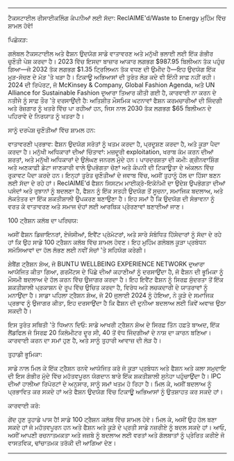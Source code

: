 ---

ਟੈਕਸਟਾਈਲ ਰੀਸਾਈਕਲਿੰਗ ਕੰਪਨੀਆਂ ਲਈ ਸੱਦਾ: ReclAIME'd/Waste to Energy ਮੁਹਿੰਮ ਵਿੱਚ ਸ਼ਾਮਲ ਹੋਵੋ!

ਪਿਛੋਕੜ:

ਗਲੋਬਲ ਟੈਕਸਟਾਈਲ ਅਤੇ ਫੈਸ਼ਨ ਉਦਯੋਗ ਸਾਡੇ ਵਾਤਾਵਰਣ ਅਤੇ ਮਨੁੱਖੀ ਭਲਾਈ ਲਈ ਇੱਕ ਗੰਭੀਰ ਚੁਣੌਤੀ ਪੇਸ਼ ਕਰਦਾ ਹੈ। 2023 ਵਿੱਚ ਇਸਦਾ ਬਾਜ਼ਾਰ ਆਕਾਰ ਲਗਭਗ $987.95 ਬਿਲੀਅਨ ਤੱਕ ਪਹੁੰਚ ਗਿਆ—ਜੋ 2032 ਤੱਕ ਲਗਭਗ $1.35 ਟ੍ਰਿਲਿਅਨ ਤੱਕ ਵਧਣ ਦੀ ਉਮੀਦ ਹੈ—ਇਹ ਉਦਯੋਗ ਇੱਕ ਮੁੜ-ਸੋਚਣ ਦੇ ਮੋੜ 'ਤੇ ਖੜਾ ਹੈ। ਟਿਕਾਊ ਅਭਿਆਸਾਂ ਦੀ ਤੁਰੰਤ ਲੋੜ ਕਦੇ ਵੀ ਇੰਨੀ ਸਾਫ਼ ਨਹੀਂ ਰਹੀ। 2024 ਦੀ ਰਿਪੋਰਟ, ਜੋ McKinsey & Company, Global Fashion Agenda, ਅਤੇ UN Alliance for Sustainable Fashion ਦੁਆਰਾ ਤਿਆਰ ਕੀਤੀ ਗਈ ਹੈ, ਕਾਰਵਾਈ ਨਾ ਕਰਨ ਦੇ ਨਤੀਜੇ ਨੂੰ ਸਾਫ਼ ਤੌਰ 'ਤੇ ਦਰਸਾਉਂਦੀ ਹੈ: ਅਤਿਸ਼ੀਤ ਮੌਸਮਿਕ ਘਟਨਾਵਾਂ ਫੈਸ਼ਨ ਕਰਮਚਾਰੀਆਂ ਦੀ ਜਿੰਦਗੀ ਅਤੇ ਰੋਜ਼ਗਾਰ ਨੂੰ ਖਤਰੇ ਵਿੱਚ ਪਾ ਰਹੀਆਂ ਹਨ, ਜਿਸ ਨਾਲ 2030 ਤੱਕ ਲਗਭਗ $65 ਬਿਲੀਅਨ ਦੇ ਪਹਿਰਾਵੇ ਦੇ ਨਿਰਯਾਤ ਨੂੰ ਖਤਰਾ ਹੈ।

ਸਾਨੂੰ ਦਰਪੇਸ਼ ਚੁਣੌਤੀਆਂ ਵਿੱਚ ਸ਼ਾਮਲ ਹਨ:

ਵਾਤਾਵਰਣੀ ਪ੍ਰਭਾਵ: ਫੈਸ਼ਨ ਉਦਯੋਗ ਸਰੋਤਾਂ ਨੂੰ ਖਤਮ ਕਰਦਾ ਹੈ, ਪ੍ਰਦੂਸ਼ਣ ਕਰਦਾ ਹੈ, ਅਤੇ ਕੂੜਾ ਪੈਦਾ ਕਰਦਾ ਹੈ।
ਮਨੁੱਖੀ ਅਧਿਕਾਰਾਂ ਦੀਆਂ ਚਿੰਤਾਵਾਂ: ਮਜ਼ਦੂਰੀ exploitation, ਖਰਾਬ ਕੰਮ ਕਰਨ ਦੀਆਂ ਸ਼ਰਤਾਂ, ਅਤੇ ਮਨੁੱਖੀ ਅਧਿਕਾਰਾਂ ਦੇ ਉਲੰਘਣ ਜਨਰਲ ਮੁੱਦੇ ਹਨ।
ਪਾਰਦਰਸ਼ਤਾ ਦੀ ਕਮੀ: ਗ੍ਰੀਨਵਾਸ਼ਿੰਗ ਅਤੇ ਅਣਕਾਫ਼ੀ ਡੇਟਾ ਜਾਣਕਾਰੀ ਵਾਲੇ ਉਪਭੋਗਤਾ ਚੋਣਾਂ ਅਤੇ ਕੰਪਨੀ ਦੀ ਟਿਕਾਊਤਾ ਦੇ ਅੰਕਲਨ ਵਿੱਚ ਰੁਕਾਵਟ ਪੈਦਾ ਕਰਦੇ ਹਨ।
ਇਨ੍ਹਾਂ ਤੁਰੰਤ ਚੁਣੌਤੀਆਂ ਦੇ ਜਵਾਬ ਵਿੱਚ, ਅਸੀਂ ਤੁਹਾਨੂੰ ਹੱਲ ਦਾ ਹਿੱਸਾ ਬਣਨ ਲਈ ਸੱਦਾ ਦੇ ਰਹੇ ਹਾਂ। ReclAIME'd ਫੈਸ਼ਨ ਸਿਸਟਮ ਮਾਈਕ੍ਰੋ-ਇਕੋਨੋਮੀ ਦਾ ਉਦੇਸ਼ ਉਪਭੋਗਤਾ ਦੀਆਂ ਪਸੰਦਾਂ ਅਤੇ ਰੁਝਾਨਾਂ ਨੂੰ ਬਦਲਣਾ ਹੈ, ਫੈਸ਼ਨ ਨੂੰ ਇੱਕ ਸਤਹੀ ਉਦਯੋਗ ਤੋਂ ਸੂਚਨਾ, ਸਮਾਜਿਕ ਬਦਲਾਅ, ਅਤੇ ਲੋਕਤੰਤਰ ਦਾ ਇੱਕ ਸ਼ਕਤੀਸ਼ਾਲੀ ਉਪਕਰਣ ਬਣਾਉਣਾ ਹੈ। ਇਹ ਸਮਾਂ ਹੈ ਕਿ ਉਦਯੋਗ ਦੀ ਸੰਭਾਵਨਾ ਨੂੰ ਵਰਤ ਕੇ ਵਾਤਾਵਰਣ ਅਤੇ ਸਮਾਜ ਦੋਹਾਂ ਲਈ ਆਰਥਿਕ ਪ੍ਰੇਰਣਾਵਾਂ ਬਣਾਈਆਂ ਜਾਣ।

100 ਟ੍ਰੈਸ਼ਨ ਕਲੱਬ ਦਾ ਪਰਿਚਯ:

ਅਸੀਂ ਫੈਸ਼ਨ ਡਿਜ਼ਾਇਨਰਾਂ, ਏਜੰਸੀਆਂ, ਇਵੈਂਟ ਪ੍ਰੋਮੋਟਰਾਂ, ਅਤੇ ਸਾਰੇ ਸੰਬੰਧਿਤ ਹਿੱਸੇਦਾਰਾਂ ਨੂੰ ਸੱਦਾ ਦੇ ਰਹੇ ਹਾਂ ਕਿ ਉਹ ਸਾਡੇ 100 ਟ੍ਰੈਸ਼ਨ ਕਲੱਬ ਵਿੱਚ ਸ਼ਾਮਲ ਹੋਵਣ। ਇਹ ਮੁਹਿੰਮ ਗਲੋਬਲ ਕੂੜਾ ਪ੍ਰਬੰਧਨ ਸਮੱਸਿਆਵਾਂ ਦਾ ਹੱਲ ਲੱਭਣ ਲਈ ਨਵੀਂ ਸੋਚਾਂ 'ਤੇ ਸਹਿਯੋਗ ਕਰੇਗੀ।

ਸ਼ੇਬੈਂਗ ਟ੍ਰੈਸ਼ਨ ਸ਼ੋਅ, ਜੋ BUNTU WELLBEING EXPERIENCE NETWORK ਦੁਆਰਾ ਆਯੋਜਿਤ ਕੀਤਾ ਗਿਆ, ਗਰਮੈਂਟਸ ਦੇ ਪਿੱਛੇ ਦੀਆਂ ਕਹਾਣੀਆਂ ਨੂੰ ਦਰਸਾਉਂਦਾ ਹੈ, ਜੋ ਫੈਸ਼ਨ ਦੀ ਭੂਮਿਕਾ ਨੂੰ ਮੌਸਮੀ ਬਦਲਾਅ ਦੇ ਹੱਲ ਕਰਨ ਵਿੱਚ ਉਜਾਗਰ ਕਰਦਾ ਹੈ। ਇਹ ਇਵੈਂਟ ਫੈਸ਼ਨ ਨੂੰ ਸਿਰਫ਼ ਸੁੰਦਰਤਾ ਤੋਂ ਇੱਕ ਸ਼ਕਤੀਸ਼ਾਲੀ ਪ੍ਰਕਾਸ਼ਨ ਦੇ ਰੂਪ ਵਿੱਚ ਉਚਿਤ ਕਰਦਾ ਹੈ, ਵਿਰੋਧ ਅਤੇ ਲਚਕਦਾਰੀ ਦੇ ਯਾਤਰਾਵਾਂ ਨੂੰ ਮਨਾਉਂਦਾ ਹੈ। ਸਾਡਾ ਪਹਿਲਾ ਟ੍ਰੈਸ਼ਨ ਸ਼ੋਅ, ਜੋ 20 ਜੁਲਾਈ 2024 ਨੂੰ ਹੋਇਆ, ਨੇ ਕੂੜੇ ਦੇ ਸਮਾਜਿਕ ਪ੍ਰਭਾਵ ਨੂੰ ਉਜਾਗਰ ਕੀਤਾ, ਇਹ ਦਰਸਾਉਂਦਾ ਹੈ ਕਿ ਫੈਸ਼ਨ ਦੀ ਦੁਨੀਆ ਬਦਲਾਅ ਲਈ ਕਿਵੇਂ ਅਵਾਜ਼ ਉਠਾ ਸਕਦੀ ਹੈ।

ਇਸ ਤੁਰੰਤ ਸਥਿਤੀ 'ਤੇ ਧਿਆਨ ਦਿਓ: ਸਾਡੇ ਆਖਰੀ ਟ੍ਰੈਸ਼ਨ ਸ਼ੋਅ ਦੇ ਸਿਰਫ਼ ਤਿੰਨ ਹਫ਼ਤੇ ਬਾਅਦ, ਇੱਕ ਲੈਂਡਫਿਲ ਜੋ ਸਿਰਫ਼ 20 ਕਿਲੋਮੀਟਰ ਦੂਰ ਸੀ, 40 ਤੋਂ ਵੱਧ ਜਿੰਦਗੀਆਂ ਦੇ ਨਾਸ਼ ਦਾ ਕਾਰਨ ਬਣਿਆ। ਕਾਰਵਾਈ ਕਰਨ ਦਾ ਸਮਾਂ ਹੁਣ ਹੈ, ਅਤੇ ਸਾਨੂੰ ਤੁਹਾਰੀ ਆਵਾਜ਼ ਦੀ ਲੋੜ ਹੈ।

ਤੁਹਾਡੀ ਭੂਮਿਕਾ:

ਸਾਡੇ ਨਾਲ ਮਿਲ ਕੇ ਇੱਕ ਟ੍ਰੈਸ਼ਨ ਰਨਵੇ ਆਯੋਜਿਤ ਕਰੋ ਜੋ ਕੂੜਾ ਪ੍ਰਬੰਧਨ ਅਤੇ ਫੈਸ਼ਨ ਅਤੇ ਕਲਾ ਸਮੁਦਾਇ ਦੀ ਇਸ ਗੰਭੀਰ ਮੁੱਦੇ ਵਿੱਚ ਮਹੱਤਵਪੂਰਨ ਯੋਗਦਾਨ ਬਾਰੇ ਇੱਕ ਸ਼ਕਤੀਸ਼ਾਲੀ ਸੁਨੇਹਾ ਪਹੁੰਚਾਉਂਦਾ ਹੈ। IPC ਦੀਆਂ ਹਾਲੀਆ ਰਿਪੋਰਟਾਂ ਦੇ ਅਨੁਸਾਰ, ਸਾਨੂੰ ਸਮਾਂ ਖਤਮ ਹੋ ਰਿਹਾ ਹੈ। ਮਿਲ ਕੇ, ਅਸੀਂ ਬਦਲਾਅ ਨੂੰ ਪ੍ਰਭਾਵਿਤ ਕਰ ਸਕਦੇ ਹਾਂ ਅਤੇ ਫੈਸ਼ਨ ਉਦਯੋਗ ਵਿੱਚ ਟਿਕਾਊ ਅਭਿਆਸਾਂ ਨੂੰ ਉਤਸ਼ਾਹਤ ਕਰ ਸਕਦੇ ਹਾਂ।

ਕਾਰਵਾਈ ਕਰੋ:

ਗੇਂਦ ਹੁਣ ਤੁਹਾਡੇ ਪਾਸ ਹੈ! ਸਾਡੇ 100 ਟ੍ਰੈਸ਼ਨ ਕਲੱਬ ਵਿੱਚ ਸ਼ਾਮਲ ਹੋਵੋ। ਮਿਲ ਕੇ, ਅਸੀਂ ਉਹ ਹੱਲ ਬਣਾ ਸਕਦੇ ਹਾਂ ਜੋ ਮਹੱਤਵਪੂਰਨ ਹਨ ਅਤੇ ਫੈਸ਼ਨ ਅਤੇ ਕੂੜੇ ਦੇ ਪ੍ਰਤੀ ਸਾਡੇ ਨਜ਼ਰੀਏ ਨੂੰ ਬਦਲ ਸਕਦੇ ਹਾਂ। ਆਓ, ਅਸੀਂ ਆਪਣੀ ਰਚਨਾਤਮਕਤਾ ਅਤੇ ਜਜ਼ਬੇ ਨੂੰ ਬਦਲਾਅ ਲਈ ਵਰਤਾਂ ਅਤੇ ਗੱਲਬਾਤਾਂ ਨੂੰ ਪ੍ਰੇਰਿਤ ਕਰੀਏ ਜੋ ਵਾਸਤਵਿਕ, ਢਾਂਚਾਤਮਕ ਤਰੱਕੀ ਦੀ ਆਗਿਆ ਦੇਣ।

---